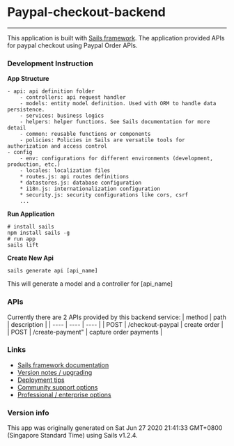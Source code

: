 # Paypal-checkout-backend

---

This application is built with [Sails framework](https://sailsjs.com).
The application provided APIs for paypal checkout using Paypal Order APIs.

### Development Instruction

**App Structure**

```
- api: api definition folder
    - controllers: api request handler
    - models: entity model definition. Used with ORM to handle data persistence.
    - services: business logics
    - helpers: helper functions. See Sails documentation for more detail
    - common: reusable functions or components
    - policies: Policies in Sails are versatile tools for authorization and access control
- config
    - env: configurations for different environments (development, production, etc.)
    - locales: localization files
    * routes.js: api routes definitions
    * datastores.js: database configuration
    * i18n.js: internationalization configuration
    * security.js: security configurations like cors, csrf
    ...
```

**Run Application**

```
# install sails
npm install sails -g
# run app
sails lift
```

**Create New Api**

```
sails generate api [api_name]
```

This will generate a model and a controller for [api_name]

### APIs

Currently there are 2 APIs provided by this backend service:
| method | path | description |
| ---- | ---- | ---- |
| POST | /checkout-paypal | create order |
| POST | /create-payment" | capture order payments |

### Links

- [Sails framework documentation](https://sailsjs.com/get-started)
- [Version notes / upgrading](https://sailsjs.com/documentation/upgrading)
- [Deployment tips](https://sailsjs.com/documentation/concepts/deployment)
- [Community support options](https://sailsjs.com/support)
- [Professional / enterprise options](https://sailsjs.com/enterprise)

### Version info

This app was originally generated on Sat Jun 27 2020 21:41:33 GMT+0800 (Singapore Standard Time) using Sails v1.2.4.
